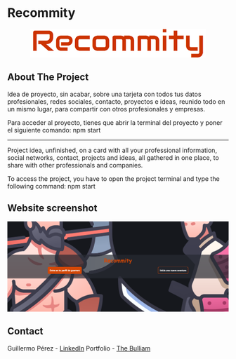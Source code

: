 <div id="top"></div>

# Recommity

<div align="center">
    <img src="./public/img/logo.png" alt="Logo">
</div>


## About The Project

Idea de proyecto, sin acabar, sobre una tarjeta con todos tus datos profesionales, redes sociales, contacto, proyectos e ideas, reunido todo en un mismo lugar, para compartir con otros profesionales y empresas.

Para acceder al proyecto, tienes que abrir la terminal del proyecto y poner el siguiente comando:   npm start

------------------------------------------------------------------------------------------------------------------------

Project idea, unfinished, on a card with all your professional information, social networks, contact, projects and ideas, all gathered in one place, to share with other professionals and companies.

To access the project, you have to open the project terminal and type the following command: npm start


## Website screenshot

<div align="center">
    <img src="./public/img/recommity.png" alt="screenshot">
</div>


## Contact

Guillermo Pérez - [LinkedIn](https://linkedin.com/in/guillermo-perez-fuentes)
Portfolio - [The Bulliam](https://thebulliam.com)